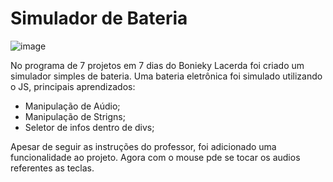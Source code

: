 # Simulador de Bateria
![image](https://user-images.githubusercontent.com/60353241/127069698-b83b3783-4d3f-42a0-8199-14b4792ad51f.png)

No programa de 7 projetos em 7 dias do Bonieky Lacerda foi criado um simulador simples de bateria.
Uma bateria eletrônica foi simulado utilizando o JS, principais aprendizados:
  - Manipulação de Aúdio;
  - Manipulação de Strigns;
  - Seletor de infos dentro de divs;
 
Apesar de seguir as instruções do professor, foi adicionado uma funcionalidade ao projeto. Agora com o mouse pde se tocar os audios referentes as teclas. 
